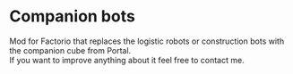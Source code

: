 # Companion bots
Mod for Factorio that replaces the logistic robots or construction bots with the companion cube from Portal.  
If you want to improve anything about it feel free to contact me.
